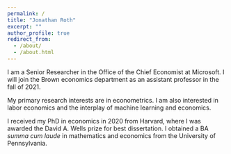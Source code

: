 ```yaml
---
permalink: /
title: "Jonathan Roth"
excerpt: ""
author_profile: true
redirect_from: 
  - /about/
  - /about.html
---
```


I am a Senior Researcher in the Office of the Chief Economist at Microsoft. I will join the Brown economics department as an assistant professor in the fall of 2021.

My primary research interests are in econometrics. I am also interested in labor economics and the interplay of machine learning and economics.

I received my PhD in economics in 2020 from Harvard, where I was awarded the David A. Wells prize for best dissertation. I obtained a BA *summa cum laude* in mathematics and economics from the University of Pennsylvania. 

